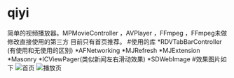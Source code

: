 # qiyi
简单的视频播放器。MPMovieController ，AVPlayer ，FFmpeg ，FFmpeg未做修改直接使用的第三方
目前只有首页推荐。
#使用的库
*RDVTabBarController (有使用和无使用的区别)
*AFNetworking
*MJRefresh
*MJExtension
*Masonry
*ICViewPager(类似新闻左右滑动效果)
*SDWebImage
#效果图片如下
![首页](http://7xoj45.com1.z0.glb.clouddn.com/1.png)
![播放页](http://7xoj45.com1.z0.glb.clouddn.com/2.png)
